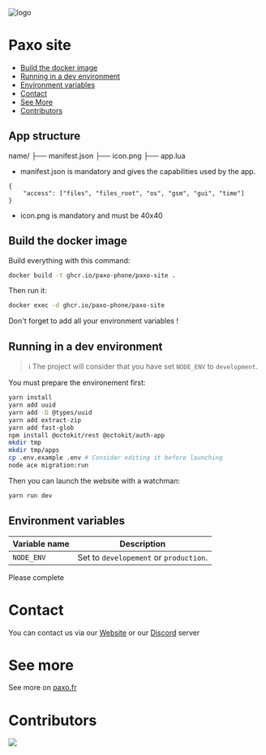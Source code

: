 ![logo](https://github.com/paxo-phone/paxo-site/assets/45568523/4f1ece58-91e2-4954-9844-d275ed7b54ae)

# Paxo site

- [Build the docker image](#build-the-docker-image)
- [Running in a dev environment](#running-in-a-dev-environment)
- [Environment variables](#environment-variables)
- [Contact](#contact)
- [See More](#see-more)
- [Contributors](#contributors)

## App structure

name/
├── manifest.json
├── icon.png
├── app.lua

- manifest.json is mandatory and gives the capabilities used by the app.
```
{
    "access": ["files", "files_root", "os", "gsm", "gui", "time"]
}
```
- icon.png is mandatory and must be 40x40

## Build the docker image

Build everything with this command:
```sh
docker build -t ghcr.io/paxo-phone/paxo-site .
```
Then run it:
```sh
docker exec -d ghcr.io/paxo-phone/paxo-site
```
Don't forget to add all your environment variables !

## Running in a dev environment
> ℹ️ The project will consider that you have set `NODE_ENV` to `development`.

You must prepare the environement first:
```sh
yarn install
yarn add uuid
yarn add -D @types/uuid
yarn add extract-zip
yarn add fast-glob
npm install @octokit/rest @octokit/auth-app
mkdir tmp
mkdir tmp/apps
cp .env.example .env # Consider editing it before launching
node ace migration:run
```

Then you can launch the website with a watchman:
```sh
yarn run dev
```

## Environment variables
|Variable name|Description|
|-------------|--------------------------------------------|
|`NODE_ENV`|Set to `developement` or `production`.|
Please complete

# Contact

You can contact us via our [Website](https://www.paxo.fr) or our [Discord](https://discord.com/invite/MpqbWr3pUG) server

# See more

See more on [paxo.fr](https://www.paxo.fr)

# Contributors 

<a href="https://github.com/paxo-phone/paxo-site/graphs/contributors">
  <img src="https://contrib.rocks/image?repo=paxo-phone/paxo-site" />
</a>

